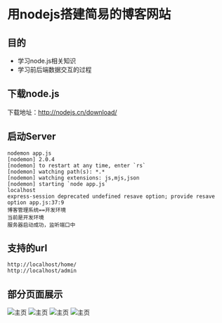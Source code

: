 # 用nodejs搭建简易的博客网站

## 目的

- 学习node.js相关知识
- 学习前后端数据交互的过程

## 下载node.js

下载地址：http://nodejs.cn/download/



## 启动Server

```
nodemon app.js
[nodemon] 2.0.4
[nodemon] to restart at any time, enter `rs`
[nodemon] watching path(s): *.*
[nodemon] watching extensions: js,mjs,json
[nodemon] starting `node app.js`
localhost
express-session deprecated undefined resave option; provide resave option app.js:37:9
博客管理系统==开发环境
当前是开发环境
服务器启动成功，监听端口中

```

## 支持的url

```
http://localhost/home/
http://localhost/admin
```

## 部分页面展示
![主页](https://github.com/Lin-dreamer/imgStorage/blob/master/miniBlog/image-20200926151253195.png)
![主页](https://github.com/Lin-dreamer/imgStorage/blob/master/miniBlog/image-20200926151342942.png)
![主页](https://github.com/Lin-dreamer/imgStorage/blob/master/miniBlog/image-20200926151244517.png)
![主页](https://github.com/Lin-dreamer/imgStorage/blob/master/miniBlog/image-20200926151403254.png)
